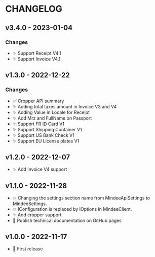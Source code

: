 # CHANGELOG

## v3.4.0 - 2023-01-04
### Changes
* :sparkles: Support Receipt V4.1
* :sparkles: Support Invoice V4.1

## v1.3.0 - 2022-12-22

### Changes
* :white_check_mark: Cropper API summary
* :sparkles: Adding total taxes amount in Invoice V3 and V4
* :sparkles: Adding Value in Locale for Receipt
* :sparkles: Add Mrz and FullName on Passport
* :sparkles: Support FR ID Card V1
* :sparkles: Support Shipping Container V1
* :sparkles: Support US Bank Check V1
* :sparkles: Support EU License plates V1

## v1.2.0 - 2022-12-07

* :sparkles: Add Invoice V4 support

## v1.1.0 - 2022-11-28

* :boom: Changing the settings section name from MindeeApiSettings to MindeeSettings.
* :boom: IConfiguration is replaced by IOptions<MindeeSettings> in MindeeClient.
* :sparkles: Add cropper support
* :memo: Publish technical documentation on GitHub pages

## v1.0.0 - 2022-11-17

* :tada: First release
